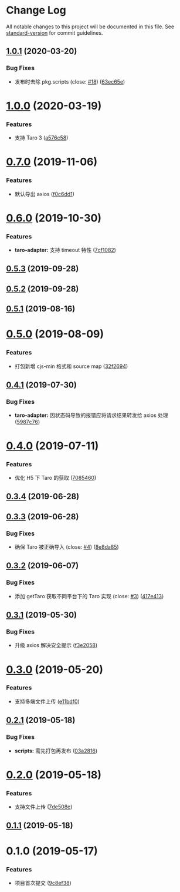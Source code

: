 # Change Log

All notable changes to this project will be documented in this file. See [standard-version](https://github.com/conventional-changelog/standard-version) for commit guidelines.

<a name="1.0.1"></a>
## [1.0.1](https://github.com/fjc0k/taro-axios/compare/v1.0.0...v1.0.1) (2020-03-20)


### Bug Fixes

* 发布时去除 pkg.scripts (close: [#18](https://github.com/fjc0k/taro-axios/issues/18)) ([63ec65e](https://github.com/fjc0k/taro-axios/commit/63ec65e))



<a name="1.0.0"></a>
# [1.0.0](https://github.com/fjc0k/taro-axios/compare/v0.7.0...v1.0.0) (2020-03-19)


### Features

* 支持 Taro 3 ([a576c58](https://github.com/fjc0k/taro-axios/commit/a576c58))



<a name="0.7.0"></a>
# [0.7.0](https://github.com/fjc0k/taro-axios/compare/v0.6.0...v0.7.0) (2019-11-06)


### Features

* 默认导出 axios ([f0c6dd1](https://github.com/fjc0k/taro-axios/commit/f0c6dd1))



<a name="0.6.0"></a>
# [0.6.0](https://github.com/fjc0k/taro-axios/compare/v0.5.3...v0.6.0) (2019-10-30)


### Features

* **taro-adapter:** 支持 timeout 特性 ([7cf1082](https://github.com/fjc0k/taro-axios/commit/7cf1082))



<a name="0.5.3"></a>
## [0.5.3](https://github.com/fjc0k/taro-axios/compare/v0.5.2...v0.5.3) (2019-09-28)



<a name="0.5.2"></a>
## [0.5.2](https://github.com/fjc0k/taro-axios/compare/v0.5.1...v0.5.2) (2019-09-28)



<a name="0.5.1"></a>
## [0.5.1](https:///github.com/fjc0k/taro-axios/compare/v0.5.0...v0.5.1) (2019-08-16)



<a name="0.5.0"></a>
# [0.5.0](https:///github.com/fjc0k/taro-axios/compare/v0.4.1...v0.5.0) (2019-08-09)


### Features

* 打包新增 cjs-min 格式和 source map ([32f2694](https:///github.com/fjc0k/taro-axios/commits/32f2694))



<a name="0.4.1"></a>
## [0.4.1](https:///github.com/fjc0k/taro-axios/compare/v0.4.0...v0.4.1) (2019-07-30)


### Bug Fixes

* **taro-adapter:** 因状态码导致的报错应将请求结果转发给 axios 处理 ([5987c76](https:///github.com/fjc0k/taro-axios/commits/5987c76))



<a name="0.4.0"></a>
# [0.4.0](https:///github.com/fjc0k/taro-axios/compare/v0.3.4...v0.4.0) (2019-07-11)


### Features

* 优化 H5 下 Taro 的获取 ([7085460](https:///github.com/fjc0k/taro-axios/commits/7085460))



<a name="0.3.4"></a>
## [0.3.4](https:///github.com/fjc0k/taro-axios/compare/v0.3.3...v0.3.4) (2019-06-28)



<a name="0.3.3"></a>
## [0.3.3](https:///github.com/fjc0k/taro-axios/compare/v0.3.2...v0.3.3) (2019-06-28)


### Bug Fixes

* 确保 Taro 被正确导入 (close: [#4](https:///github.com/fjc0k/taro-axios/issues/4)) ([8e8da85](https:///github.com/fjc0k/taro-axios/commits/8e8da85))



<a name="0.3.2"></a>
## [0.3.2](https:///github.com/fjc0k/taro-axios/compare/v0.3.1...v0.3.2) (2019-06-07)


### Bug Fixes

* 添加 getTaro 获取不同平台下的 Taro 实现 (close: [#3](https:///github.com/fjc0k/taro-axios/issues/3)) ([417e413](https:///github.com/fjc0k/taro-axios/commits/417e413))



<a name="0.3.1"></a>
## [0.3.1](https:///github.com/fjc0k/taro-axios/compare/v0.3.0...v0.3.1) (2019-05-30)


### Bug Fixes

* 升级 axios 解决安全提示 ([f3e2058](https:///github.com/fjc0k/taro-axios/commits/f3e2058))



<a name="0.3.0"></a>
# [0.3.0](https:///github.com/fjc0k/taro-axios/compare/v0.2.1...v0.3.0) (2019-05-20)


### Features

* 支持多端文件上传 ([e11bdf0](https:///github.com/fjc0k/taro-axios/commits/e11bdf0))



<a name="0.2.1"></a>
## [0.2.1](https:///github.com/fjc0k/taro-axios/compare/v0.2.0...v0.2.1) (2019-05-18)


### Bug Fixes

* **scripts:** 需先打包再发布 ([03a2816](https:///github.com/fjc0k/taro-axios/commits/03a2816))



<a name="0.2.0"></a>
# [0.2.0](https:///github.com/fjc0k/taro-axios/compare/v0.1.1...v0.2.0) (2019-05-18)


### Features

* 支持文件上传 ([7de508e](https:///github.com/fjc0k/taro-axios/commits/7de508e))



<a name="0.1.1"></a>
## [0.1.1](https:///github.com/fjc0k/taro-axios/compare/v0.1.0...v0.1.1) (2019-05-18)



<a name="0.1.0"></a>
# 0.1.0 (2019-05-17)


### Features

* 项目首次提交 ([9c8ef38](https:///github.com/fjc0k/taro-axios/commits/9c8ef38))
